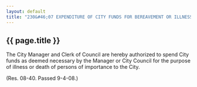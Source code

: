 ---
layout: default 
title: "230&#46;07 EXPENDITURE OF CITY FUNDS FOR BEREAVEMENT OR ILLNESS OF A PERSON OF IMPORTANCE."---

{{ page.title }}
----------------

The City Manager and Clerk of Council are hereby authorized to spend
City funds as deemed necessary by the Manager or City Council for the
purpose of illness or death of persons of importance to the City.

(Res. 08-40. Passed 9-4-08.)
